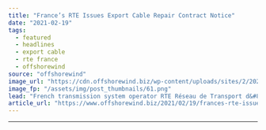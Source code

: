 ```yaml
---
title: "France’s RTE Issues Export Cable Repair Contract Notice"
date: "2021-02-19"
tags: 
  - featured
  - headlines
  - export cable
  - rte france
  - offshorewind
source: "offshorewind"
image_url: "https://cdn.offshorewind.biz/wp-content/uploads/sites/2/2021/02/19113004/Frances-RTE-Issues-Export-Cable-Repair-Contract-Notice.png"
image_fp: "/assets/img/post_thumbnails/61.png"
lead: "French transmission system operator RTE Réseau de Transport d&#8217;Electricité is in need of services"
article_url: "https://www.offshorewind.biz/2021/02/19/frances-rte-issues-export-cable-repair-contract-notice/"
---
```


---
